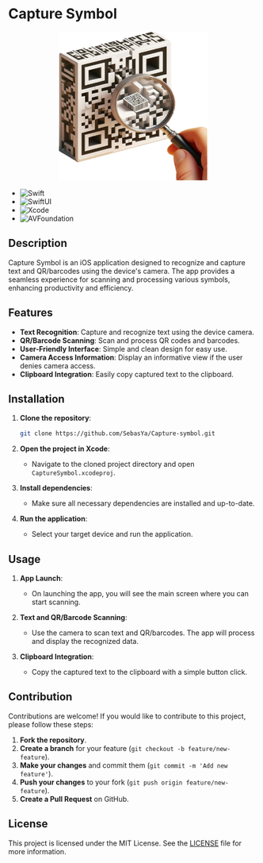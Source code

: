 # Capture Symbol

<div align="center">
<img src="https://github.com/SebasYa/Capture-symbol/blob/main/CaptureSymbol/Assets.xcassets/AppIcon.appiconset/appstore.png" alt="App Icon" width="300">
</div>

- ![Swift](https://img.shields.io/badge/Swift-FA7343?style=for-the-badge&logo=swift&logoColor=white&style=flat)
- ![SwiftUI](https://img.shields.io/badge/SwiftUI-000000?style=for-the-badge&logo=swift&logoColor=white&style=flat)
- ![Xcode](https://img.shields.io/badge/Xcode-1575F9?style=for-the-badge&logo=xcode&logoColor=white&style=flat)
- ![AVFoundation](https://img.shields.io/badge/AVFoundation-000000?style=for-the-badge&logo=apple&logoColor=white&style=flat)
  
## Description

Capture Symbol is an iOS application designed to recognize and capture text and QR/barcodes using the device's camera. The app provides a seamless experience for scanning and processing various symbols, enhancing productivity and efficiency.

## Features

- **Text Recognition**: Capture and recognize text using the device camera.
- **QR/Barcode Scanning**: Scan and process QR codes and barcodes.
- **User-Friendly Interface**: Simple and clean design for easy use.
- **Camera Access Information**: Display an informative view if the user denies camera access.
- **Clipboard Integration**: Easily copy captured text to the clipboard.

## Installation

1. **Clone the repository**:

    ```bash
    git clone https://github.com/SebasYa/Capture-symbol.git
    ```

2. **Open the project in Xcode**:
    - Navigate to the cloned project directory and open `CaptureSymbol.xcodeproj`.

3. **Install dependencies**:
    - Make sure all necessary dependencies are installed and up-to-date.

4. **Run the application**:
    - Select your target device and run the application.

## Usage

1. **App Launch**:
    - On launching the app, you will see the main screen where you can start scanning.

2. **Text and QR/Barcode Scanning**:
    - Use the camera to scan text and QR/barcodes. The app will process and display the recognized data.

3. **Clipboard Integration**:
    - Copy the captured text to the clipboard with a simple button click.

## Contribution

Contributions are welcome! If you would like to contribute to this project, please follow these steps:

1. **Fork the repository**.
2. **Create a branch** for your feature (`git checkout -b feature/new-feature`).
3. **Make your changes** and commit them (`git commit -m 'Add new feature'`).
4. **Push your changes** to your fork (`git push origin feature/new-feature`).
5. **Create a Pull Request** on GitHub.

## License

This project is licensed under the MIT License. See the [LICENSE](LICENSE) file for more information.
